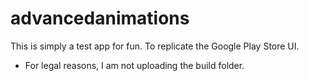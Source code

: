 # advancedanimations

This is simply a test app for fun. To replicate the Google Play Store UI. 

* For legal reasons, I am not uploading the build folder.
